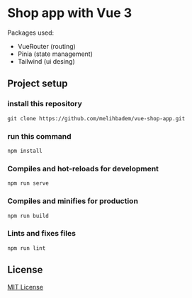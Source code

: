 # Shop app with Vue 3
Packages used:
- VueRouter (routing)
- Pinia (state management)
- Tailwind (ui desing)

## Project setup

### install this repository

```console
git clone https://github.com/melihbadem/vue-shop-app.git
```

### run this command
```console
npm install
```

### Compiles and hot-reloads for development
```console
npm run serve
```

### Compiles and minifies for production
```console
npm run build
```

### Lints and fixes files
```console
npm run lint
```

## License
[MIT License](https://opensource.org/licenses/MIT)
